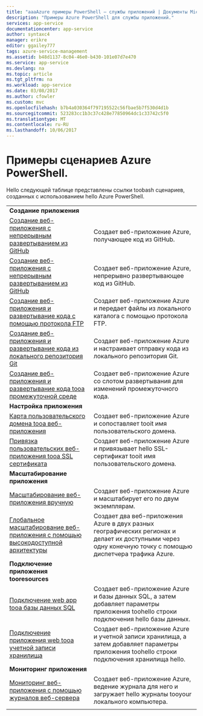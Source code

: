 ```yaml
---
title: "aaaAzure примеры PowerShell — службы приложений | Документы Microsoft"
description: "Примеры Azure PowerShell для службы приложений."
services: app-service
documentationcenter: app-service
author: syntaxc4
manager: erikre
editor: ggailey777
tags: azure-service-management
ms.assetid: b48d1137-8c04-46e0-b430-101e07d7e470
ms.service: app-service
ms.devlang: na
ms.topic: article
ms.tgt_pltfrm: na
ms.workload: app-service
ms.date: 03/08/2017
ms.author: cfowler
ms.custom: mvc
ms.openlocfilehash: b7b4a030364f797195522c56fbae5b7f530d4d1b
ms.sourcegitcommit: 523283cc1b3c37c428e77850964dc1c33742c5f0
ms.translationtype: MT
ms.contentlocale: ru-RU
ms.lasthandoff: 10/06/2017
---
```

# <a name="azure-powershell-samples"></a>Примеры сценариев Azure PowerShell.

Hello следующей таблице представлены ссылки toobash сценариев, созданных с использованием hello Azure PowerShell.

| | |
|-|-|
|**Создание приложения**||
| [Создание веб-приложения с непрерывным развертыванием из GitHub](./scripts/app-service-powershell-deploy-github.md?toc=%2fpowershell%2fmodule%2ftoc.json)| Создает веб-приложение Azure, получающее код из GitHub. |
| [Создание веб-приложения с непрерывным развертыванием из GitHub](./scripts/app-service-powershell-continuous-deployment-github.md?toc=%2fpowershell%2fmodule%2ftoc.json)| Создает веб-приложение Azure, непрерывно развертывающее код из GitHub. |
| [Создание веб-приложения и развертывание кода с помощью протокола FTP](./scripts/app-service-powershell-deploy-ftp.md?toc=%2fpowershell%2fmodule%2ftoc.json) | Создает веб-приложение Azure и передает файлы из локального каталога с помощью протокола FTP. |
| [Создание веб-приложения и развертывание кода из локального репозитория Git](./scripts/app-service-powershell-deploy-local-git.md?toc=%2fpowershell%2fmodule%2ftoc.json) | Создает веб-приложение Azure и настраивает отправку кода из локального репозитория Git. |
| [Создание веб-приложения и развертывание кода tooa промежуточной среде](./scripts/app-service-powershell-deploy-staging-environment.md?toc=%2fpowershell%2fmodule%2ftoc.json) | Создает веб-приложение Azure со слотом развертывания для изменений промежуточного кода. |
|**Настройка приложения**||
| [Карта пользовательского домена tooa веб-приложения](./scripts/app-service-powershell-configure-custom-domain.md?toc=%2fpowershell%2fmodule%2ftoc.json)| Создает веб-приложение Azure и сопоставляет tooit имя пользовательского домена. |
| [Привязка пользовательских веб-приложения tooa SSL сертификата](./scripts/app-service-powershell-configure-ssl-certificate.md?toc=%2fpowershell%2fmodule%2ftoc.json)| Создает веб-приложение Azure и привязывает hello SSL-сертификат tooit имя пользовательского домена. |
|**Масштабирование приложения**||
| [Масштабирование веб-приложения вручную](./scripts/app-service-powershell-scale-manual.md?toc=%2fpowershell%2fmodule%2ftoc.json) | Создает веб-приложение Azure и масштабирует его по двум экземплярам. |
| [Глобальное масштабирование веб-приложения с помощью высокодоступной архитектуры](./scripts/app-service-powershell-scale-high-availability.md?toc=%2fpowershell%2fmodule%2ftoc.json) | Создает два веб-приложения Azure в двух разных географических регионах и делает их доступными через одну конечную точку с помощью диспетчера трафика Azure. |
|**Подключение приложения tooresources**||
| [Подключение web app tooa базы данных SQL](./scripts/app-service-powershell-connect-to-sql.md?toc=%2fpowershell%2fmodule%2ftoc.json)| Создает веб-приложение Azure и базы данных SQL, а затем добавляет параметры приложения toohello строки подключения hello базы данных. |
| [Подключение приложения web tooa учетной записи хранилища](./scripts/app-service-powershell-connect-to-storage.md?toc=%2fpowershell%2fmodule%2ftoc.json)| Создает веб-приложение Azure и учетной записи хранилища, а затем добавляет параметры приложения toohello строки подключения хранилища hello. |
|**Мониторинг приложения**||
| [Мониторинг веб-приложения с помощью журналов веб-сервера](./scripts/app-service-powershell-monitor.md?toc=%2fpowershell%2fmodule%2ftoc.json) | Создает веб-приложение Azure, ведение журнала для него и загружает hello журналы tooyour локального компьютера. |
| | |
